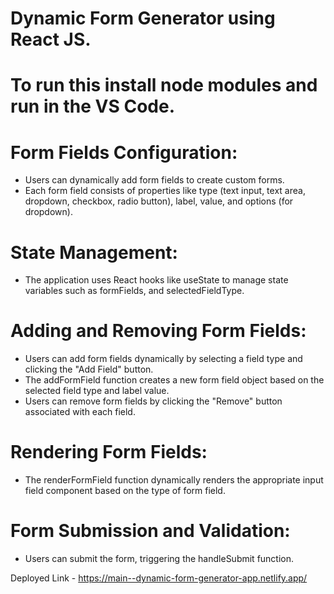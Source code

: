# Dynamic Form Generator using React JS.
# To run this install node modules and run in the VS Code.
# Form Fields Configuration: 
  - Users can dynamically add form fields to create custom forms.
  - Each form field consists of properties like type (text input, text area, dropdown, checkbox, radio button), label, value, and options (for dropdown).
# State Management: 
  - The application uses React hooks like useState to manage state variables such as formFields, and selectedFieldType.
# Adding and Removing Form Fields:
  - Users can add form fields dynamically by selecting a field type and clicking the "Add Field" button.
  - The addFormField function creates a new form field object based on the selected field type and label value.
  - Users can remove form fields by clicking the "Remove" button associated with each field.
# Rendering Form Fields:
  - The renderFormField function dynamically renders the appropriate input field component based on the type of form field.
# Form Submission and Validation:
  - Users can submit the form, triggering the handleSubmit function.


Deployed Link - https://main--dynamic-form-generator-app.netlify.app/
